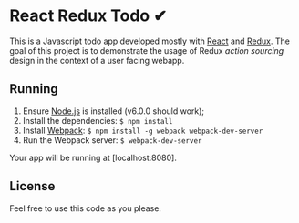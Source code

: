 # React Redux Todo ✔

This is a Javascript todo app developed mostly with [React](https://facebook.github.io/react/) and [Redux](http://redux.js.org/). The goal of this project is to demonstrate the usage of Redux *action sourcing* design in the context of a user facing webapp. 

## Running

1. Ensure [Node.js](https://nodejs.org) is installed (v6.0.0 should work);
2. Install the dependencies: `$ npm install`
3. Install [Webpack](https://webpack.github.io): `$ npm install -g webpack webpack-dev-server`
4. Run the Webpack server: `$ webpack-dev-server` 

Your app will be running at [localhost:8080].

## License

Feel free to use this code as you please.

